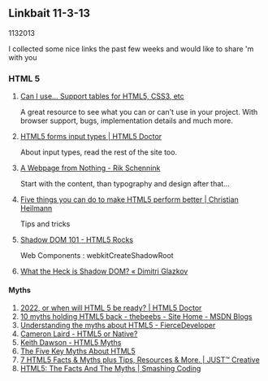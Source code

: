 <article><h1>Linkbait 11-3-13</h1><time><span class="day">11</span><span class="month">3</span><span class="year">2013</span></time><p>I collected some nice links the past few weeks and would like to share 'm with you</p><h3>HTML 5</h3><ol class="linkbait">			<li>				<a href="http://caniuse.com/">Can I use... Support tables for HTML5, CSS3, etc</a>				<p>A great resource to see what you can or can't use in your project. With browser support, bugs, implementation details and much more.</p>			</li>			<li>				<a href="http://html5doctor.com/html5-forms-input-types/">HTML5 forms input types | HTML5 Doctor</a>				<p>About input types, read the rest of the site too.</p>			</li>			<li>				<a href="http://rikschennink.nl/thoughts/a-webpage-from-nothing/">A Webpage from Nothing - Rik Schennink</a>				<p>Start with the content, than typography and design after that...</p>			</li>			<li>				<a href="http://christianheilmann.com/2013/01/25/five-things-you-can-do-to-make-html5-perform-better/">Five things you can do to make HTML5 perform better | Christian Heilmann</a>				<p>Tips and tricks</p>			</li>			<li><a href="http://www.html5rocks.com/en/tutorials/webcomponents/shadowdom/">Shadow DOM 101 - HTML5 Rocks</a>			<p>Web Components : webkitCreateShadowRoot</p></li>			<li><a href="http://glazkov.com/2011/01/14/what-the-heck-is-shadow-dom/">What the Heck is Shadow DOM? &laquo; Dimitri Glazkov</a></li>		</ol>		<h4>Myths</h4>		<ol class="linkbait">			<li><a href="http://html5doctor.com/2022-or-when-will-html-5-be-ready/">2022, or when will HTML 5 be ready? | HTML5 Doctor</a>			</li>			<li><a href="http://blogs.msdn.com/b/thebeebs/archive/2012/02/08/10-myths-holding-html5-back.aspx">10 myths holding HTML5 back - thebeebs - Site Home - MSDN Blogs</a></li>			<li><a href="http://www.fiercedeveloper.com/story/understanding-myths-about-html5/2012-09-15">Understanding the myths about HTML5 - FierceDeveloper</a></li>			<li><a href="http://developinthecloud.drdobbs.com/author.asp?section_id=2280&amp;doc_id=249143">Cameron Laird - HTML5 or Native?</a></li>			<li><a href="http://developinthecloud.drdobbs.com/author.asp?section_id=2247&amp;doc_id=253850">Keith Dawson - HTML5 Myths</a></li>			<li><a href="http://www.streaminglearningcenter.com/articles/the-five-key-myths-about-html5.html?page=1">The Five Key Myths About HTML5</a></li>			<li><a href="http://justcreative.com/2012/03/27/html5-facts-and-myths-tips/">7 HTML5 Facts &amp; Myths plus Tips, Resources &amp; More. | JUST&trade; Creative</a></li>			<li><a href="http://coding.smashingmagazine.com/2010/09/23/html5-the-facts-and-the-myths/">HTML5: The Facts And The Myths | Smashing Coding</a></li>		</ol></article>